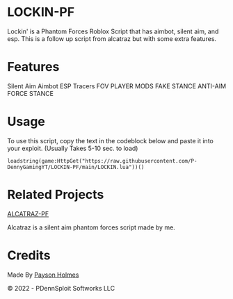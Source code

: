 # LOCKIN-PF
Lockin' is a Phantom Forces Roblox Script that has aimbot, silent aim, and esp. This is a follow up script from alcatraz but with some extra features.

# Features

Silent Aim
Aimbot
ESP
Tracers
FOV
PLAYER MODS
FAKE STANCE
ANTI-AIM
FORCE STANCE

# Usage

To use this script, copy the text in the codeblock below and paste it into your exploit. (Usually Takes 5-10 sec. to load)

``` loadstring(game:HttpGet("https://raw.githubusercontent.com/P-DennyGamingYT/LOCKIN-PF/main/LOCKIN.lua"))() ```

# Related Projects

[ALCATRAZ-PF](https://github.com/P-DennyGamingYT/ALCATRAZ-UI/)

Alcatraz is a silent aim phantom forces script made by me.

# Credits

Made By [Payson Holmes](https://github.com/P-DennyGamingYT/)

&copy; 2022 - PDennSploit Softworks LLC
